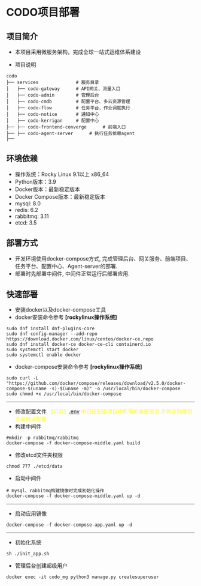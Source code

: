 # CODO项目部署

## 项目简介

- 本项目采用微服务架构，完成全球一站式运维体系建设

- 项目说明

```shell
codo
├── services              # 服务目录
│   ├── codo-gateway      # API网关、流量入口
│   ├── codo-admin        # 管理后台
│   ├── codo-cmdb         # 配置平台、多云资源管理
│   ├── codo-flow         # 任务平台、作业调度执行
│   ├── codo-notice       # 通知中心
│   ├── codo-kerrigan     # 配置中心
├── ├── codo-frontend-converge      # 前端入口
├── ├── codo-agent-server      # 执行任务依赖agent
├── 
```

## 环境依赖

- 操作系统：Rocky Linux 9.1以上 x86_64
- Python版本：3.9
- Docker版本：最新稳定版本
- Docker Compose版本：最新稳定版本
- mysql: 8.0
- redis: 6.2
- rabbitmq: 3.11
- etcd: 3.5

## 部署方式

- 开发环境使用docker-compose方式, 完成管理后台、网关服务、前端项目、任务平台、配置中心、Agent-server的部署.
- 部署时先部署中间件, 中间件正常运行后部署应用.

## 快速部署

- 安装docker以及docker-compose工具
- docker安装命令参考 **[rockylinux操作系统]**

```shell
sudo dnf install dnf-plugins-core
sudo dnf config-manager --add-repo https://download.docker.com/linux/centos/docker-ce.repo
sudo dnf install docker-ce docker-ce-cli containerd.io
sudo systemctl start docker
sudo systemctl enable docker
```

- docker-compose安装命令参考 **[rockylinux操作系统]**

```shell
sudo curl -L "https://github.com/docker/compose/releases/download/v2.5.0/docker-compose-$(uname -s)-$(uname -m)" -o /usr/local/bin/docker-compose
sudo chmod +x /usr/local/bin/docker-compose
```

--- 

- 修改配置文件 <span style="color: yellow;">【可选】[.env](.env)
  中已经配置项目中所需的账密信息,不修该则使用全局默认配置</span>
- 构建中间件

```shell
#mkdir -p rabbitmq/rabbitmq
docker-compose -f docker-compose-middle.yaml build
```

- 修改etcd文件夹权限

```shell
chmod 777 ./etcd/data
```

- 启动中间件

```shell
# mysql、rabbitmq构建镜像时完成初始化操作
docker-compose -f docker-compose-middle.yaml up -d
```

---

- 启动应用镜像

```shell
docker-compose -f docker-compose-app.yaml up -d
```

--- 

- 初始化系统

```shell
sh ./init_app.sh

```

- 管理后台创建超级用户

```shell
docker exec -it codo_mg python3 manage.py createsuperuser
```
